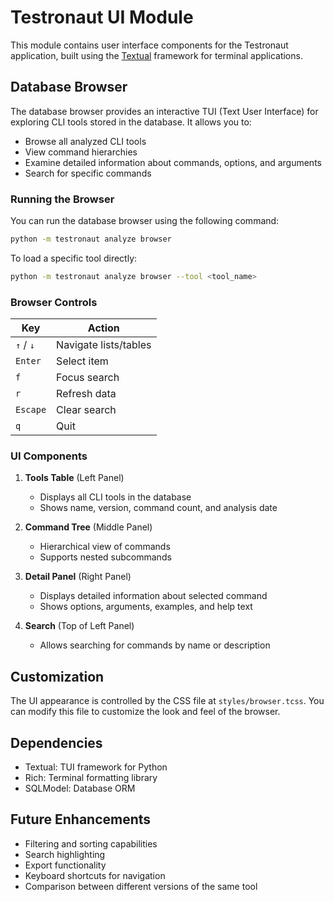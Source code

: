 # Testronaut UI Module

This module contains user interface components for the Testronaut application, built using the [Textual](https://textual.io/) framework for terminal applications.

## Database Browser

The database browser provides an interactive TUI (Text User Interface) for exploring CLI tools stored in the database. It allows you to:

- Browse all analyzed CLI tools
- View command hierarchies
- Examine detailed information about commands, options, and arguments
- Search for specific commands

### Running the Browser

You can run the database browser using the following command:

```bash
python -m testronaut analyze browser
```

To load a specific tool directly:

```bash
python -m testronaut analyze browser --tool <tool_name>
```

### Browser Controls

| Key       | Action                   |
|-----------|--------------------------|
| `↑` / `↓` | Navigate lists/tables    |
| `Enter`   | Select item              |
| `f`       | Focus search             |
| `r`       | Refresh data             |
| `Escape`  | Clear search             |
| `q`       | Quit                     |

### UI Components

1. **Tools Table** (Left Panel)
   - Displays all CLI tools in the database
   - Shows name, version, command count, and analysis date

2. **Command Tree** (Middle Panel)
   - Hierarchical view of commands
   - Supports nested subcommands

3. **Detail Panel** (Right Panel)
   - Displays detailed information about selected command
   - Shows options, arguments, examples, and help text

4. **Search** (Top of Left Panel)
   - Allows searching for commands by name or description

## Customization

The UI appearance is controlled by the CSS file at `styles/browser.tcss`. You can modify this file to customize the look and feel of the browser.

## Dependencies

- Textual: TUI framework for Python
- Rich: Terminal formatting library
- SQLModel: Database ORM

## Future Enhancements

- Filtering and sorting capabilities
- Search highlighting
- Export functionality
- Keyboard shortcuts for navigation
- Comparison between different versions of the same tool